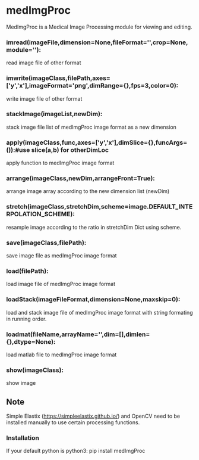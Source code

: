 # medImgProc
MedImgProc is a Medical Image Processing module for viewing and editing.

### imread(imageFile,dimension=None,fileFormat='',crop=None,module=''):
read image file of other format

### imwrite(imageClass,filePath,axes=['y','x'],imageFormat='png',dimRange={},fps=3,color=0):
write image file of other format

### stackImage(imageList,newDim):
stack image file list of medImgProc image format as a new dimension

### apply(imageClass,func,axes=['y','x'],dimSlice={},funcArgs=()):#use slice(a,b) for otherDimLoc 
apply function to medImgProc image format

### arrange(imageClass,newDim,arrangeFront=True):
arrange image array according to the new dimension list (newDim)

### stretch(imageClass,stretchDim,scheme=image.DEFAULT_INTERPOLATION_SCHEME):
resample image according to the ratio in stretchDim Dict using scheme.

### save(imageClass,filePath):
save image file as medImgProc image format

### load(filePath):
load image file of medImgProc image format

### loadStack(imageFileFormat,dimension=None,maxskip=0):
load and stack image file of medImgProc image format with string formating in running order.

### loadmat(fileName,arrayName='',dim=[],dimlen={},dtype=None):
load matlab file to medImgProc image format

### show(imageClass):
show image

## Note
Simple Elastix (https://simpleelastix.github.io/) and OpenCV need to be installed manually  to use certain processing functions.

### Installation
If your default python is python3:
pip install medImgProc
